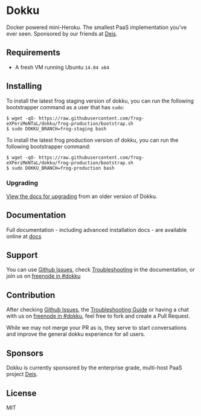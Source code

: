 
# Dokku

Docker powered mini-Heroku. The smallest PaaS implementation you've ever seen. Sponsored by our friends at [Deis](http://deis.io/).

## Requirements

- A fresh VM running Ubuntu `14.04 x64`

## Installing

To install the latest frog staging version of dokku, you can run the following bootstrapper command as a user that has `sudo`:

    $ wget -qO- https://raw.githubusercontent.com/frog-eXPeriMeNTaL/dokku/frog-production/bootstrap.sh
    $ sudo DOKKU_BRANCH=frog-staging bash

To install the latest frog production version of dokku, you can run the following bootstrapper command:

    $ wget -qO- https://raw.githubusercontent.com/frog-eXPeriMeNTaL/dokku/frog-production/bootstrap.sh
    $ sudo DOKKU_BRANCH=frog-production bash

### Upgrading

[View the docs for upgrading](http://progrium.viewdocs.io/dokku/upgrading) from an older version of Dokku.

## Documentation

Full documentation - including advanced installation docs - are available online at [docs](http://progrium.viewdocs.io/dokku/index)

## Support

You can use [Github Issues](https://github.com/progrium/dokku/issues), check [Troubleshooting](http://progrium.viewdocs.io/dokku/troubleshooting) in the documentation, or join us on [freenode in #dokku](https://webchat.freenode.net/?channels=%23dokku)

## Contribution

After checking [Github Issues](https://github.com/progrium/dokku/issues), the [Troubleshooting Guide](http://progrium.viewdocs.io/dokku/troubleshooting) or having a chat with us on [freenode in #dokku](https://webchat.freenode.net/?channels=%23dokku), feel free to fork and create a Pull Request.

While we may not merge your PR as is, they serve to start conversations and improve the general dokku experience for all users.

## Sponsors

Dokku is currently sponsored by the enterprise grade, multi-host PaaS project [Deis](http://deis.io/).

## License

MIT

